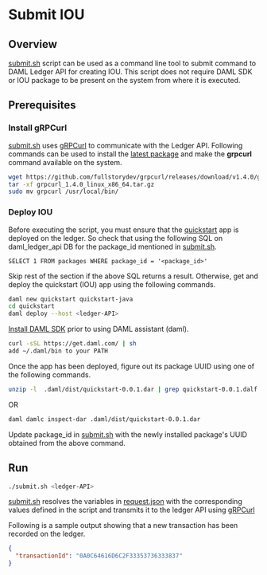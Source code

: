 # Submit IOU

## Overview

[submit.sh](./submit.sh) script can be used as a command line tool to submit command to DAML Ledger API for creating IOU. This script does not require DAML SDK or IOU package to be present on the system from where it is executed. 

## Prerequisites

### Install gRPCurl

[submit.sh](./submit.sh) uses [gRPCurl](https://github.com/fullstorydev/grpcurl) to communicate with the Ledger API. Following commands can be used to install the [latest package](https://github.com/fullstorydev/grpcurl/releases) and make the **grpcurl** command available on the system.

```bash
wget https://github.com/fullstorydev/grpcurl/releases/download/v1.4.0/grpcurl_1.4.0_linux_x86_64.tar.gz
tar -xf grpcurl_1.4.0_linux_x86_64.tar.gz
sudo mv grpcurl /usr/local/bin/
```

### Deploy IOU

Before executing the script, you must ensure that the [quickstart](https://docs.daml.com/getting-started/quickstart.html) app is deployed on the ledger.
So check that using the following SQL on daml_ledger_api DB for the package_id mentioned in [submit.sh](./submit.sh).

```postgresql
SELECT 1 FROM packages WHERE package_id = '<package_id>'
```

Skip rest of the section if the above SQL returns a result. Otherwise, get and deploy the quickstart (IOU) app using the following commands.

```bash
daml new quickstart quickstart-java
cd quickstart
daml deploy --host <ledger-API>
```

[Install DAML SDK](https://docs.daml.com/getting-started/installation.html) prior to using DAML assistant (daml).

```bash
curl -sSL https://get.daml.com/ | sh
add ~/.daml/bin to your PATH
```

Once the app has been deployed, figure out its package UUID using one of the following commands.

```bash
unzip -l  .daml/dist/quickstart-0.0.1.dar | grep quickstart-0.0.1.dalf | awk -F'quickstart-0.0.1-' '{print $2}' | awk -F'/' '{print $1}'
```
OR
```bash
daml damlc inspect-dar .daml/dist/quickstart-0.0.1.dar
```

Update package_id in [submit.sh](./submit.sh) with the newly installed package's UUID obtained from the above command.

## Run

```bash
./submit.sh <ledger-API>
```

[submit.sh](./submit.sh) resolves the variables in [request.json](./request.json) with the corresponding values defined in the script and transmits it to the ledger API using [gRPCurl](https://github.com/fullstorydev/grpcurl) 

Following is a sample output showing that a new transaction has been recorded on the ledger.

```json
{
  "transactionId": "0A0C64616D6C2F33353736333837"
}
```